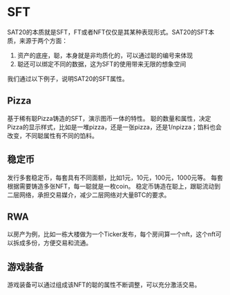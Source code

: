 SFT
====

SAT20的本质就是SFT，FT或者NFT仅仅是其某种表现形式。SAT20的SFT本质，来源于两个方面：
1. 资产的底座，聪，本身就是非均质化的，可以通过聪的编号来体现
2. 聪还可以绑定不同的数据，这为SFT的使用带来无限的想象空间


我们通过以下例子，说明SAT20的SFT属性。


Pizza
----
基于稀有聪Pizza铸造的SFT，演示图币一体的特性。
聪的数量和属性，决定Pizza的显示样式，比如是一堆pizza，还是一张pizza，还是1/npizza；馅料也会改变，不同聪属性有不同的馅料。


稳定币
----
发行多套稳定币，每套具有不同面额，比如1元，10元，100元，1000元等。
每套根据需要铸造多张NFT，每一聪就是一枚coin。
稳定币铸造在聪上，跟聪流动到二层网络，承担交易媒介，减少二层网络对大量BTC的要求。


RWA
----
以房产为例，比如一栋大楼做为一个Ticker发布，每个房间算一个nft，这个nft可以拆成多份，方便交易和流通。



游戏装备
----
游戏装备可以通过组成该NFT的聪的属性不断调整，可以充分激活交易。



